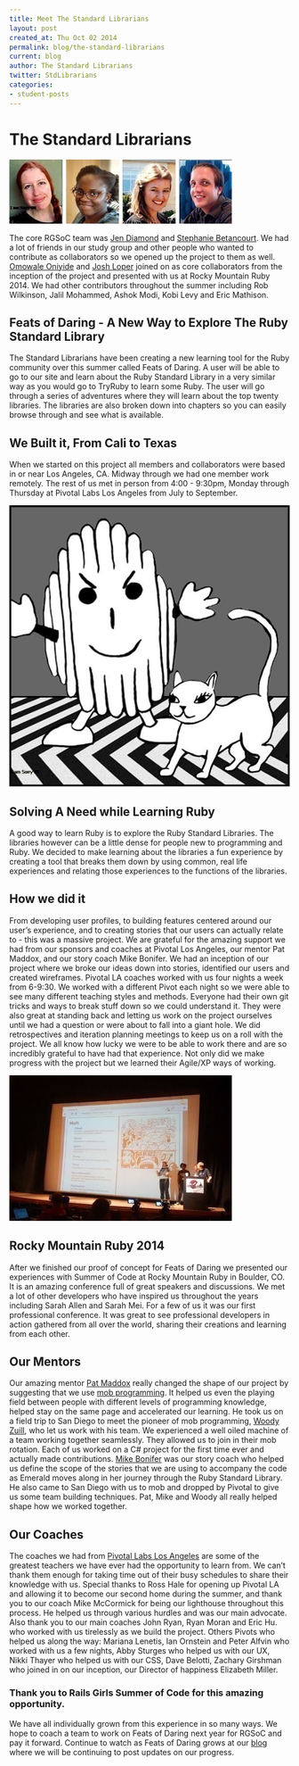 ```yaml
---
title: Meet The Standard Librarians
layout: post
created_at: Thu Oct 02 2014
permalink: blog/the-standard-librarians
current: blog
author: The Standard Librarians
twitter: StdLibrarians
categories:
- student-posts
---
```


# The Standard Librarians

![team picture](/img/blog/2014/meet-standard-librarians-team.jpg)

The core RGSoC team was [Jen Diamond](http://thestandardlibrarians.herokuapp.com/team-bios/jen-diamond)
and [Stephanie Betancourt](http://stephaniebetancourt.com/). We had a lot of friends in
our study group and other people who wanted to contribute as collaborators so we opened
up the project to them as well. [Omowale Oniyide](http://thestandardlibrarians.herokuapp.com/team-bios/omowale-oniyide)
and [Josh Loper](http://thestandardlibrarians.herokuapp.com/team-bios/josh-loper)
joined on as core collaborators from the inception of the project and presented with us
at Rocky Mountain Ruby 2014. We had other contributors throughout the summer including
Rob Wilkinson, Jalil Mohammed, Ashok Modi, Kobi Levy and Eric Mathison.

## Feats of Daring - A New Way to Explore The Ruby Standard Library

The Standard Librarians have been creating a new learning tool for the Ruby community over
this summer called Feats of Daring. A user will be able to go to our site and learn
about the Ruby Standard Library in a very similar way as you would go to TryRuby to
learn some Ruby. The user will go through a series of adventures where they will learn
about the top twenty libraries. The libraries are also broken down into chapters so you
can easily browse through and see what is available.

## We Built it, From Cali to Texas

When we started on this project all members and collaborators were based in or near
Los Angeles, CA. Midway through we had one member work remotely. The rest of us met
in person from 4:00 - 9:30pm, Monday through Thursday at Pivotal Labs Los Angeles
from July to September.

![Mr. Chips and Cuddy the Cat](/img/blog/2014/meet-standard-librarians-mrchips.jpg)

## Solving A Need while Learning Ruby

A good way to learn Ruby is to explore the Ruby Standard Libraries. The libraries
however can be a little dense for people new to programming and Ruby. We decided to
make learning about the libraries a fun experience by creating a tool that breaks
them down by using common, real life experiences and relating those
experiences to the functions of the libraries.

## How we did it

From developing user profiles, to building features centered around our user’s experience,
and to creating stories that our users can actually relate to - this was a massive
project. We are grateful for the amazing support we had from our sponsors and coaches
at Pivotal Los Angeles, our mentor Pat Maddox, and our story coach Mike Bonifer.
We had an inception of our project where we broke our ideas down into stories,
identified our users and created wireframes. Pivotal LA coaches worked with us four
nights a week from 6-9:30. We worked with a different Pivot each night so we were able
to see many different teaching styles and methods. Everyone had their own git tricks
and ways to break stuff down so we could understand it. They were also great at standing
back and letting us work on the project ourselves until we had a question or were about
to fall into a giant hole. We did retrospectives  and iteration planning meetings to
keep us on a roll with the project. We all know how lucky we were to be able to work
there and are so incredibly grateful to have had that experience. Not only did we make
progress with the project but we learned their Agile/XP ways of working.

![The Standard Librarians at Rocky Mountain Ruby](/img/blog/2014/meet-standard-librarians-on_stage.jpg)

## Rocky Mountain Ruby 2014

After we finished our proof of concept for Feats of Daring we presented our experiences
with Summer of Code at Rocky Mountain Ruby in Boulder, CO. It is an amazing conference
full of great speakers and discussions. We met a lot of other developers who have
inspired us throughout the years including Sarah Allen and Sarah Mei. For a few of us
it was our first professional conference. It was great to see professional developers
in action gathered from all over the world, sharing their creations and learning
from each other.

## Our Mentors

Our amazing mentor [Pat Maddox](https://rubysteps.com/) really changed the shape of our
project by suggesting that we use [mob programming](http://mobprogramming.org/).
It helped us even the playing field between people with different levels of programming
knowledge, helped stay on the same page and accelerated our learning. He took us on
a field trip to San Diego to meet the pioneer of mob programming,
[Woody Zuill](http://mobprogramming.org/), who let us work with his team. We
experienced a well oiled machine of a team working together seamlessly. They
allowed us to join in their mob rotation. Each of us worked on a C# project for the
first time ever and actually made contributions.
[Mike Bonifer](http://www.gamechangers.com/about/) was our story coach who helped us
define the scope of the stories that we are using to accompany the code as Emerald
moves along in her journey through the Ruby Standard Library. He also came to
San Diego with us to mob and dropped by Pivotal to give us some team building
techniques. Pat, Mike and Woody all really helped shape how we worked together.

## Our Coaches

The coaches we had from [Pivotal Labs Los Angeles](http://pivotallabs.com/) are
some of the greatest teachers we have ever had the opportunity to learn from.
We can’t thank them enough for taking time out of their busy schedules to share
their knowledge with us. Special thanks to Ross Hale for opening up Pivotal LA
and allowing it to become our second home during the summer, and thank you to our
coach Mike McCormick for being our lighthouse throughout this process. He helped us
through various hurdles and was our main advocate. Also thank you to our main coaches
John Ryan, Ryan Moran and Eric Hu. who worked with us tirelessly as we build the project.
Others Pivots who helped us along the way: Mariana Lenetis, Ian Ornstein and Peter Alfvin
who worked with us a few nights, Abby Sturges who helped us with our UX, Nikki Thayer
who helped us with our CSS, Dave Belotti, Zachary Girshman who joined in on our
inception, our Director of happiness Elizabeth Miller.

### Thank you to Rails Girls Summer of Code for this amazing opportunity.

We have all individually grown from this experience in so many ways. We hope to coach
a team to work on Feats of Daring next year for RGSoC and pay it forward. Continue
to watch as Feats of Daring grows at our [blog](http://thestandardlibrarians.herokuapp.com/)
where we will be continuing to post updates on our progress.
